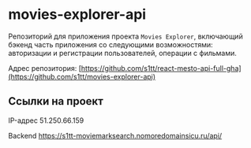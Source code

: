 # movies-explorer-api
Репозиторий для приложения проекта `Movies Explorer`, включающий бэкенд часть приложения со следующими возможностями: авторизации и регистрации пользователей, операции с фильмами.

Адрес репозитория: [https://github.com/s1tt/react-mesto-api-full-gha](https://github.com/s1tt/movies-explorer-api)

## Ссылки на проект

IP-адрес 51.250.66.159

Backend https://s1tt-moviemarksearch.nomoredomainsicu.ru/api/
